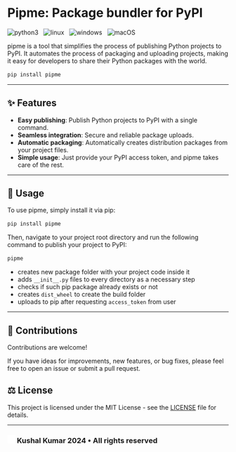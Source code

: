 # Pipme: Package bundler for PyPI 

<img style="width:24px" title="python3" src="https://user-images.githubusercontent.com/25181517/183423507-c056a6f9-1ba8-4312-a350-19bcbc5a8697.png"/> &nbsp;
<img style="width:24px" title="linux" src="https://github.com/marwin1991/profile-technology-icons/assets/76662862/2481dc48-be6b-4ebb-9e8c-3b957efe69fa"/> &nbsp;
<img style="width:24px" title="windows" src="https://user-images.githubusercontent.com/25181517/186884150-05e9ff6d-340e-4802-9533-2c3f02363ee3.png"/> &nbsp;
<img style="width:24px" title="macOS" src="https://user-images.githubusercontent.com/25181517/186884152-ae609cca-8cf1-4175-8d60-1ce1fa078ca2.png"/> &nbsp;

pipme is a tool that simplifies the process of publishing Python projects to PyPI. It automates the process of packaging and uploading projects, making it easy for developers to share their Python packages with the world.

```bash
pip install pipme
```

<hr />

## ✨ Features

- **Easy publishing**: Publish Python projects to PyPI with a single command.
- **Seamless integration**: Secure and reliable package uploads.
- **Automatic packaging**: Automatically creates distribution packages from your project files.
- **Simple usage**: Just provide your PyPI access token, and pipme takes care of the rest.

<hr />

## 🌻 Usage 

To use pipme, simply install it via pip:

```bash
pip install pipme
```

Then, navigate to your project root directory and run the following command to publish your project to PyPI:

```bash
pipme
```
 
- creates new package folder with your project code inside it
- adds `__init__.py` files to every directory as a necessary step
- checks if such pip package already exists or not
- creates `dist_wheel` to create the build folder
- uploads to pip after requesting `access_token` from user

<hr />

## 🤝 Contributions

Contributions are welcome! 

If you have ideas for improvements, new features, or bug fixes, please feel free to open an issue or submit a pull request.

## ⚖️ License

This project is licensed under the MIT License - see the <a href=''>LICENSE</a> file for details.

<hr>

<h3><img title="Kushal-Kumar" width="18" src="https://raw.githubusercontent.com/bcd-kushal/bcd-kushal/main/assets/icons/dark/filled/kushalkumar_bg_dark.png"/>&nbsp;Kushal Kumar 2024 • All rights reserved </h3>
